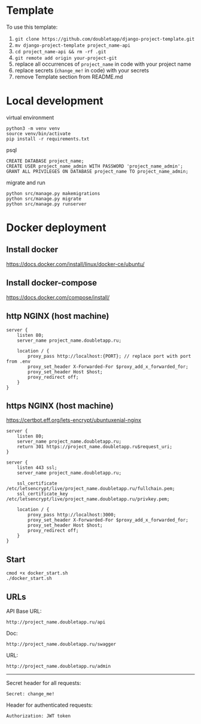 # Template
To use this template:
1. `git clone https://github.com/doubletapp/django-project-template.git`
2. `mv django-project-template project_name-api`
3. `cd project_name-api && rm -rf .git`
4. `git remote add origin your-project-git`
5. replace all occurrences of `project_name` in code with your project name
6. replace secrets (`change_me!` in code) with your secrets
7. remove Template section from README.md


# Local development
virtual environment
```
python3 -m venv venv
source venv/bin/activate
pip install -r requirements.txt
```

psql
```
CREATE DATABASE project_name;
CREATE USER project_name_admin WITH PASSWORD 'project_name_admin';
GRANT ALL PRIVILEGES ON DATABASE project_name TO project_name_admin;
```

migrate and run
```
python src/manage.py makemigrations
python src/manage.py migrate
python src/manage.py runserver
```

# Docker deployment
## Install docker
https://docs.docker.com/install/linux/docker-ce/ubuntu/

## Install docker-compose
https://docs.docker.com/compose/install/

## http NGINX (host machine)
```
server {
    listen 80;
    server_name project_name.doubletapp.ru;

    location / {
        proxy_pass http://localhost:{PORT}; // replace port with port from .env
        proxy_set_header X-Forwarded-For $proxy_add_x_forwarded_for;
        proxy_set_header Host $host;
        proxy_redirect off;
    }
}
```

## https NGINX (host machine)
https://certbot.eff.org/lets-encrypt/ubuntuxenial-nginx
```
server {
    listen 80;
    server_name project_name.doubletapp.ru;
    return 301 https://project_name.doubletapp.ru$request_uri;
}

server {
    listen 443 ssl;
    server_name project_name.doubletapp.ru;

    ssl_certificate /etc/letsencrypt/live/project_name.doubletapp.ru/fullchain.pem;
    ssl_certificate_key /etc/letsencrypt/live/project_name.doubletapp.ru/privkey.pem;

    location / {
        proxy_pass http://localhost:3000;
        proxy_set_header X-Forwarded-For $proxy_add_x_forwarded_for;
        proxy_set_header Host $host;
        proxy_redirect off;
    }
}
```

## Start
```
cmod +x docker_start.sh
./docker_start.sh
```

## URLs
API Base URL:
```
http://project_name.doubletapp.ru/api
```
Doc:
```
http://project_name.doubletapp.ru/swagger
```
URL:
```
http://project_name.doubletapp.ru/admin
```
---
Secret header for all requests:
```
Secret: change_me!
```
Header for authenticated requests:
```
Authorization: JWT token
```
